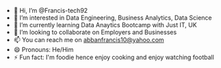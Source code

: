 - 👋 Hi, I’m @Francis-tech92
- 👀 I’m interested in Data Engineering, Business Analytics, Data Science
- 🌱 I’m currently learning Data Anaytics Bootcamp with Just IT, UK
- 💞️ I’m looking to collaborate on Employers and Businesses
- 📫 You can reach me on abbanfrancis10@yahoo.com
- 😄 Pronouns: He/Him
- ⚡ Fun fact: I'm foodie hence enjoy cooking and enjoy watching football

<!---
Francis-tech92/Francis-tech92 is a ✨ special ✨ repository because its `README.md` (this file) appears on your GitHub profile.
You can click the Preview link to take a look at your changes.
--->

